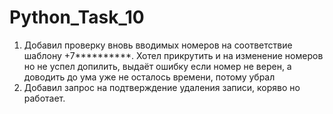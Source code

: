 # Python_Task_10

1.  Добавил проверку вновь вводимых номеров на соответствие шаблону +7**********.
    Хотел прикрутить и на изменение номеров но не успел допилить, выдаёт ошибку если номер не верен, а доводить до ума уже не осталось времени, потому убрал
2.  Добавил запрос на подтверждение удаления записи, коряво но работает.
